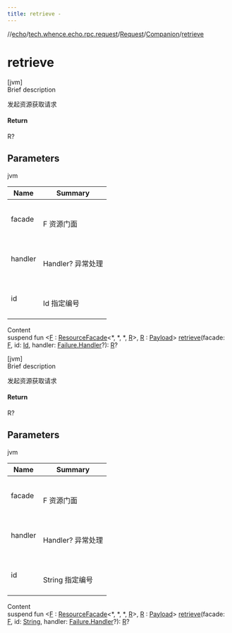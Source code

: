 ```yaml
---
title: retrieve -
---
```

//[echo](../../../index.md)/[tech.whence.echo.rpc.request](../../index.md)/[Request](../index.md)/[Companion](index.md)/[retrieve](retrieve.md)



# retrieve  
[jvm]  
Brief description  


发起资源获取请求



#### Return  


R?



## Parameters  
  
jvm  
  
|  Name|  Summary| 
|---|---|
| facade| <br><br>F 资源门面<br><br>
| handler| <br><br>Handler? 异常处理<br><br>
| id| <br><br>Id 指定编号<br><br>
  
  
Content  
suspend fun <[F](retrieve.md) : [ResourceFacade](../../../tech.whence.echo.rpc.sample.resource/-resource-facade/index.md)<*, *, *, [R](retrieve.md)>, [R](retrieve.md) : [Payload](../../../tech.whence.echo.rpc.payload/-payload/index.md)> [retrieve](retrieve.md)(facade: [F](retrieve.md), id: [Id](../../-id/index.md), handler: [Failure.Handler](../../../tech.whence.echo.rpc.response/-failure/-handler/index.md)?): [R](retrieve.md)?  


[jvm]  
Brief description  


发起资源获取请求



#### Return  


R?



## Parameters  
  
jvm  
  
|  Name|  Summary| 
|---|---|
| facade| <br><br>F 资源门面<br><br>
| handler| <br><br>Handler? 异常处理<br><br>
| id| <br><br>String 指定编号<br><br>
  
  
Content  
suspend fun <[F](retrieve.md) : [ResourceFacade](../../../tech.whence.echo.rpc.sample.resource/-resource-facade/index.md)<*, *, *, [R](retrieve.md)>, [R](retrieve.md) : [Payload](../../../tech.whence.echo.rpc.payload/-payload/index.md)> [retrieve](retrieve.md)(facade: [F](retrieve.md), id: [String](https://kotlinlang.org/api/latest/jvm/stdlib/kotlin/-string/index.html), handler: [Failure.Handler](../../../tech.whence.echo.rpc.response/-failure/-handler/index.md)?): [R](retrieve.md)?  




